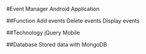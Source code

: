 #Event Manager Android Application

##Function
Add events
Delete events
Display events

##Technology
jQuery Mobile

##Database
Stored data with MongoDB
